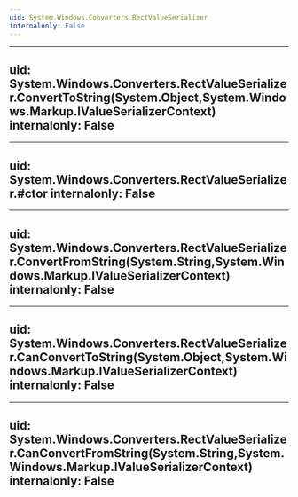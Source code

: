 ```yaml
---
uid: System.Windows.Converters.RectValueSerializer
internalonly: False
---
```


---
uid: System.Windows.Converters.RectValueSerializer.ConvertToString(System.Object,System.Windows.Markup.IValueSerializerContext)
internalonly: False
---

---
uid: System.Windows.Converters.RectValueSerializer.#ctor
internalonly: False
---

---
uid: System.Windows.Converters.RectValueSerializer.ConvertFromString(System.String,System.Windows.Markup.IValueSerializerContext)
internalonly: False
---

---
uid: System.Windows.Converters.RectValueSerializer.CanConvertToString(System.Object,System.Windows.Markup.IValueSerializerContext)
internalonly: False
---

---
uid: System.Windows.Converters.RectValueSerializer.CanConvertFromString(System.String,System.Windows.Markup.IValueSerializerContext)
internalonly: False
---
